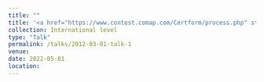 ```yaml
---
title: ""
title: '<a href="https://www.contest.comap.com/Certform/process.php" style="color: teal;">1. The Mathematical Contest in Modeling and The Interdisciplinary Contest in Modeling (MCM/ICM) Finalist (top 2%) </a>'
collection: International level
type: "Talk"
permalink: /talks/2012-03-01-talk-1
venue: 
date: 2022-05-01
location: 
---
```

